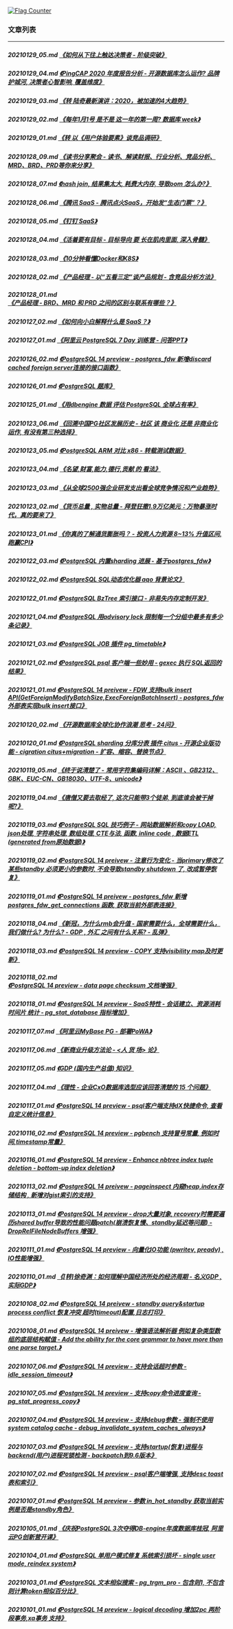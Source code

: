 <a rel="nofollow" href="http://info.flagcounter.com/h9V1"  ><img src="http://s03.flagcounter.com/count/h9V1/bg_FFFFFF/txt_000000/border_CCCCCC/columns_2/maxflags_12/viewers_0/labels_0/pageviews_0/flags_0/"  alt="Flag Counter"  border="0"  ></a>  
  
### 文章列表  
----  
##### 20210129_05.md   [《如何从下往上触达决策者 - 阶级突破》](20210129_05.md)  
##### 20210129_04.md   [《PingCAP 2020 年度报告分析 - 开源数据库怎么运作? 品牌护城河, 决策者心智影响, 覆盖维度》](20210129_04.md)  
##### 20210129_03.md   [《转 陆奇最新演讲：2020，被加速的4大趋势》](20210129_03.md)  
##### 20210129_02.md   [《每年1月1号 是不是 这一年的第一周? 数据库 week》](20210129_02.md)  
##### 20210129_01.md   [《转  以《用户体验要素》谈竞品调研》](20210129_01.md)  
##### 20210128_09.md   [《读书分享聚会 - 读书、解读财报、行业分析、竞品分析、MRD、BRD、PRD等你来分享》](20210128_09.md)  
##### 20210128_07.md   [《hash join, 结果集太大, 耗费大内存, 导致oom 怎么办?》](20210128_07.md)  
##### 20210128_06.md   [《腾讯 SaaS - 腾讯点火SaaS，开始发“生态门票”？》](20210128_06.md)  
##### 20210128_05.md   [《钉钉 SaaS》](20210128_05.md)  
##### 20210128_04.md   [《活着要有目标 - 目标导向 要 长在肌肉里面, 深入骨髓》](20210128_04.md)  
##### 20210128_03.md   [《10分钟看懂Docker和K8S》](20210128_03.md)  
##### 20210128_02.md   [《产品经理 - 以“五看三定”谈产品规划 - 含竞品分析方法》](20210128_02.md)  
##### 20210128_01.md   [《产品经理 - BRD、MRD 和 PRD 之间的区别与联系有哪些？》](20210128_01.md)  
##### 20210127_02.md   [《如何向小白解释什么是 SaaS？》](20210127_02.md)  
##### 20210127_01.md   [《阿里云 PostgreSQL 7 Day 训练营 - 问答PPT》](20210127_01.md)  
##### 20210126_02.md   [《PostgreSQL 14 preview - postgres_fdw 新增discard cached foreign server连接的接口函数》](20210126_02.md)  
##### 20210126_01.md   [《PostgreSQL 题库》](20210126_01.md)  
##### 20210125_01.md   [《用dbengine 数据 评估 PostgreSQL 全球占有率》](20210125_01.md)  
##### 20210123_06.md   [《回溯中国PG社区发展历史 - 社区 该 商业化 还是 非商业化 运作, 有没有第三种选择》](20210123_06.md)  
##### 20210123_05.md   [《PostgreSQL ARM 对比 x86 - 转载测试数据》](20210123_05.md)  
##### 20210123_04.md   [《名望,财富,能力,德行,贡献 的 看法》](20210123_04.md)  
##### 20210123_03.md   [《从全球2500强企业研发支出看全球竞争情况和产业趋势》](20210123_03.md)  
##### 20210123_02.md   [《货币总量 , 实物总量 - 拜登狂撒1.9万亿美元：万物暴涨时代，真的要来了》](20210123_02.md)  
##### 20210123_01.md   [《你真的了解通货膨胀吗？ - 投资人力资源 8~13% 升值区间, 跑赢CPI》](20210123_01.md)  
##### 20210122_03.md   [《PostgreSQL 内置sharding 进展 - 基于postgres_fdw》](20210122_03.md)  
##### 20210122_02.md   [《PostgreSQL SQL动态优化器 aqo 背景论文》](20210122_02.md)  
##### 20210122_01.md   [《PostgreSQL BzTree 索引接口 - 非易失内存定制开发》](20210122_01.md)  
##### 20210121_04.md   [《PostgreSQL 用advisory lock 限制每一个分组中最多有多少条记录》](20210121_04.md)  
##### 20210121_03.md   [《PostgreSQL JOB 插件 pg_timetable》](20210121_03.md)  
##### 20210121_02.md   [《PostgreSQL psql 客户端一些妙用 - gexec 执行 SQL返回的结果》](20210121_02.md)  
##### 20210121_01.md   [《PostgreSQL 14 preivew - FDW 支持bulk insert API(GetForeignModifyBatchSize,ExecForeignBatchInsert) - postgres_fdw 外部表实现bulk insert接口》](20210121_01.md)  
##### 20210120_02.md   [《开源数据库全球化协作浪潮 思考 - 24问》](20210120_02.md)  
##### 20210120_01.md   [《PostgreSQL sharding 分库分表 插件 citus - 开源企业版功能 - cigration citus+migration - 扩容、缩容、替换节点》](20210120_01.md)  
##### 20210119_05.md   [《终于说清楚了 - 常用字符集编码详解：ASCII 、GB2312、GBK、EUC-CN、GB18030、UTF-8、unicode》](20210119_05.md)  
##### 20210119_04.md   [《唐僧又要去取经了, 这次只能带3个徒弟, 到底谁会被干掉呢?》](20210119_04.md)  
##### 20210119_03.md   [《PostgreSQL SQL 技巧例子 - 网站数据解析和copy LOAD, json处理, 字符串处理, 数组处理, CTE与法, 函数, inline code , 数据ETL (generated from原始数据)》](20210119_03.md)  
##### 20210119_02.md   [《PostgreSQL 14 preivew - 注意行为变化 - 当primary修改了某些standby 必须更小的参数时, 不会导致standby shutdown 了, 改成暂停恢复》](20210119_02.md)  
##### 20210119_01.md   [《PostgreSQL 14 preivew - postgres_fdw 新增 postgres_fdw_get_connections 函数, 获取当前外部表连接》](20210119_01.md)  
##### 20210118_04.md   [《新冠，为什么rmb会升值 - 国家需要什么，全球需要什么，我们做什么? 为什么? - GDP , 外汇 之间有什么关系?  - 乱弹》](20210118_04.md)  
##### 20210118_03.md   [《PostgreSQL 14 preview - COPY 支持visibility map及时更新》](20210118_03.md)  
##### 20210118_02.md   [《PostgreSQL 14 preview - data page checksum 文档增强》](20210118_02.md)  
##### 20210118_01.md   [《PostgreSQL 14 preview - SaaS特性 - 会话建立、资源消耗时间片 统计 - pg_stat_database 指标增加》](20210118_01.md)  
##### 20210117_07.md   [《阿里云MyBase PG - 部署PoWA》](20210117_07.md)  
##### 20210117_06.md   [《新商业升级方法论 - <人 货 场> 论》](20210117_06.md)  
##### 20210117_05.md   [《GDP (国内生产总值) 知识》](20210117_05.md)  
##### 20210117_04.md   [《理性 - 企业CxO数据库选型应该回答清楚的 15 个问题》](20210117_04.md)  
##### 20210117_01.md   [《PostgreSQL 14 preview - psql客户端支持dX快捷命令, 查看自定义统计信息》](20210117_01.md)  
##### 20210116_02.md   [《PostgreSQL 14 preview - pgbench 支持冒号常量, 例如时间,timestamp常量》](20210116_02.md)  
##### 20210116_01.md   [《PostgreSQL 14 preview - Enhance nbtree index tuple deletion - bottom-up index deletion》](20210116_01.md)  
##### 20210113_02.md   [《PostgreSQL 14 preivew - pageinspect 内窥heap,index存储结构 , 新增对gist索引的支持》](20210113_02.md)  
##### 20210113_01.md   [《PostgreSQL 14 preview - drop大量对象, recovery时需要遍历shared buffer导致的性能问题patch(崩溃恢复慢、standby延迟等问题) - DropRelFileNodeBuffers 增强》](20210113_01.md)  
##### 20210111_01.md   [《PostgreSQL 14 preview - 向量化IO功能 (pwritev, preadv) , IO性能增强》](20210111_01.md)  
##### 20210110_01.md   [《[转]徐奇渊：如何理解中国经济所处的经济周期 - 名义GDP , 实际GDP》](20210110_01.md)  
##### 20210108_02.md   [《PostgreSQL 14 preivew - standby query&startup process conflict 恢复冲突 超时(timeout)配置,日志打印》](20210108_02.md)  
##### 20210108_01.md   [《PostgreSQL 14 preivew - 增强语法解析器 例如复杂类型数组的底层结构赋值 - Add the ability for the core grammar to have more than one parse target.》](20210108_01.md)  
##### 20210107_06.md   [《PostgreSQL 14 preview - 支持会话超时参数 - idle_session_timeout》](20210107_06.md)  
##### 20210107_05.md   [《PostgreSQL 14 preview - 支持copy命令进度查询 - pg_stat_progress_copy》](20210107_05.md)  
##### 20210107_04.md   [《PostgreSQL 14 preview - 支持debug参数 - 强制不使用system catalog cache - debug_invalidate_system_caches_always》](20210107_04.md)  
##### 20210107_03.md   [《PostgreSQL 14 preview - 支持startup(恢复)进程与backend(用户)进程死锁检测 - backpatch到9.6版本》](20210107_03.md)  
##### 20210107_02.md   [《PostgreSQL 14 preview - psql客户端增强, 支持desc toast表和索引》](20210107_02.md)  
##### 20210107_01.md   [《PostgreSQL 14 preview - 参数 in_hot_standby 获取当前实例是否是standby角色》](20210107_01.md)  
##### 20210105_01.md   [《庆祝PostgreSQL 3次夺得DB-engine年度数据库桂冠, 阿里云PG创新营开课》](20210105_01.md)  
##### 20210104_01.md   [《PostgreSQL 单用户模式修复 系统索引损坏 - single user mode, reindex system》](20210104_01.md)  
##### 20210103_01.md   [《PostgreSQL 文本相似搜索 - pg_trgm_pro - 包含则1, 不包含则计算token相似百分比》](20210103_01.md)  
##### 20210101_01.md   [《PostgreSQL 14 preview - logical decoding 增加2pc 两阶段事务,xa事务 支持》](20210101_01.md)  
